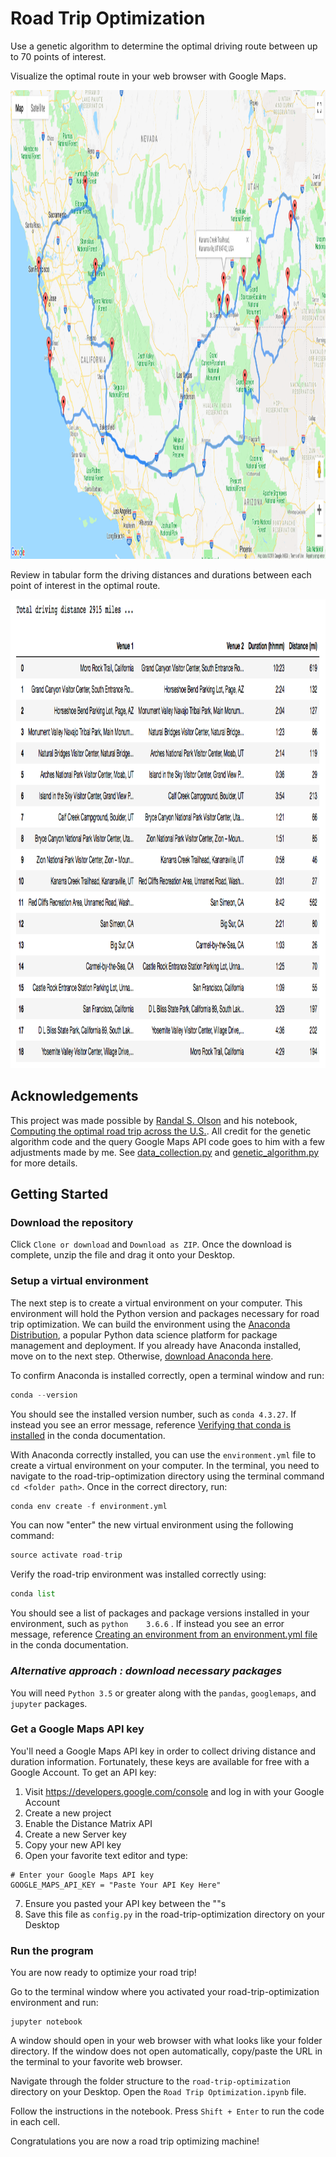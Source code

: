 
# Road Trip Optimization

Use a genetic algorithm to determine the optimal driving route between up to 70 points of interest. 

Visualize the optimal route in your web browser with Google Maps.

<img src="images/east_2915_f76_results_map.png" title="optimal route map" height="750" width="750">

Review in tabular form the driving distances and durations between each point of interest in the optimal route.

<img src="images/east_2915_f76_results_distance_duration.png" title="optimal route driving distances and durations" height="750" width="750">

## Acknowledgements

This project was made possible by [Randal S. Olson](http://www.randalolson.com/) and his notebook, [Computing the optimal road trip across the U.S.](https://github.com/rhiever/Data-Analysis-and-Machine-Learning-Projects/blob/master/optimal-road-trip/Computing%20the%20optimal%20road%20trip%20across%20the%20U.S..ipynb). All credit for the genetic algorithm code and the query Google Maps API code goes to him with a few adjustments made by me. See [data_collection.py](./src/data_collection.py) and [genetic_algorithm.py](./src/genetic_algorithm.py) for more details.

## Getting Started

### Download the repository

Click  `Clone or download`  and `Download as ZIP`. Once the download is complete, unzip the file and drag it onto your Desktop. 

### Setup a virtual environment

The next step is to create a virtual environment on your computer. This environment will hold the Python version and packages necessary for road trip optimization. We can build the environment using the [Anaconda Distribution](https://www.anaconda.com/what-is-anaconda/), a popular Python data science platform for package management and deployment. If you already have Anaconda installed, move on to the next step. Otherwise, [download Anaconda here](https://www.anaconda.com/download/). 

To confirm Anaconda is installed correctly, open a terminal window and run:

```python
conda --version
```

You should see the installed version number, such as `conda 4.3.27`. If instead you see an error message, reference [Verifying that conda is installed](https://conda.io/docs/user-guide/tasks/manage-conda.html) in the conda documentation.

With Anaconda correctly installed, you can use the `environment.yml` file to create a virtual environment on your computer. In the terminal, you need to navigate to the road-trip-optimization directory using the terminal command `cd <folder path>`. Once in the correct directory, run:

```python
conda env create -f environment.yml
```

You can now "enter" the new virtual environment using the following command:

```python
source activate road-trip
```

Verify the road-trip environment was installed correctly using:

```python
conda list
```

You should see a list of packages and package versions installed in your environment, such as `python    3.6.6` . If instead you see an error message, reference [Creating an environment from an environment.yml file](https://conda.io/docs/user-guide/tasks/manage-environments.html#creating-an-environment-from-an-environment-yml-file) in the conda documentation.

### *Alternative approach : download necessary packages*

You will need `Python 3.5` or greater along with the `pandas`, `googlemaps`, and `jupyter` packages.

### Get a Google Maps API key
You'll need a Google Maps API key in order to collect driving distance and duration information. Fortunately, these keys are available for free with a Google Account. To get an API key:

1. Visit https://developers.google.com/console and log in with your Google Account
2. Create a new project
3. Enable the Distance Matrix API
4. Create a new Server key
5. Copy your new API key
6. Open your favorite text editor and type:

```
# Enter your Google Maps API key
GOOGLE_MAPS_API_KEY = "Paste Your API Key Here"
```
7. Ensure you pasted your API key between the ""s
8. Save this file as `config.py` in the road-trip-optimization directory on your Desktop

### Run the program
You are now ready to optimize your road trip!

Go to the terminal window where you activated your road-trip-optimization environment and run:

```
jupyter notebook
```

A window should open in your web browser with what looks like your folder directory. If the window does not open automatically, copy/paste the URL in the terminal to your favorite web browser.

Navigate through the folder structure to the `road-trip-optimization` directory on your Desktop. Open the `Road Trip Optimization.ipynb` file.

Follow the instructions in the notebook. Press `Shift + Enter` to run the code in each cell.

Congratulations you are now a road trip optimizing machine!
